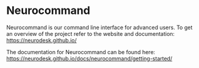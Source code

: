 # Neurocommand
Neurocommand is our command line interface for advanced users. To get an overview of the project refer to the website and documentation: https://neurodesk.github.io/

The documentation for Neurocommand can be found here: https://neurodesk.github.io/docs/neurocommand/getting-started/
